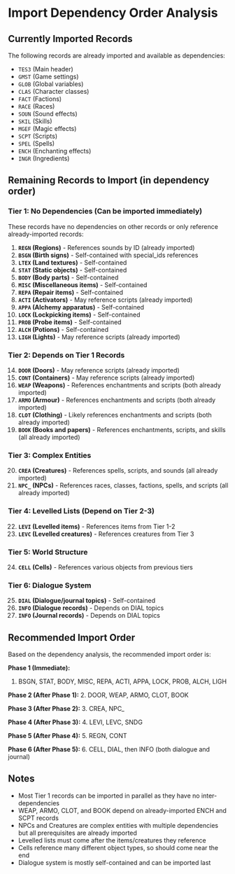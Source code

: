 # Import Dependency Order Analysis

## Currently Imported Records

The following records are already imported and available as dependencies:

- `TES3` (Main header)
- `GMST` (Game settings)
- `GLOB` (Global variables)
- `CLAS` (Character classes)
- `FACT` (Factions)
- `RACE` (Races)
- `SOUN` (Sound effects)
- `SKIL` (Skills)
- `MGEF` (Magic effects)
- `SCPT` (Scripts)
- `SPEL` (Spells)
- `ENCH` (Enchanting effects)
- `INGR` (Ingredients)

## Remaining Records to Import (in dependency order)

### Tier 1: No Dependencies (Can be imported immediately)

These records have no dependencies on other records or only reference already-imported records:

1. **`REGN` (Regions)** - References sounds by ID (already imported)
2. **`BSGN` (Birth signs)** - Self-contained with special_ids references
3. **`LTEX` (Land textures)** - Self-contained
4. **`STAT` (Static objects)** - Self-contained
5. **`BODY` (Body parts)** - Self-contained
6. **`MISC` (Miscellaneous items)** - Self-contained
7. **`REPA` (Repair items)** - Self-contained
8. **`ACTI` (Activators)** - May reference scripts (already imported)
9. **`APPA` (Alchemy apparatus)** - Self-contained
10. **`LOCK` (Lockpicking items)** - Self-contained
11. **`PROB` (Probe items)** - Self-contained
12. **`ALCH` (Potions)** - Self-contained
13. **`LIGH` (Lights)** - May reference scripts (already imported)

### Tier 2: Depends on Tier 1 Records

14. **`DOOR` (Doors)** - May reference scripts (already imported)
15. **`CONT` (Containers)** - May reference scripts (already imported)
16. **`WEAP` (Weapons)** - References enchantments and scripts (both already imported)
17. **`ARMO` (Armour)** - References enchantments and scripts (both already imported)
18. **`CLOT` (Clothing)** - Likely references enchantments and scripts (both already imported)
19. **`BOOK` (Books and papers)** - References enchantments, scripts, and skills (all already imported)

### Tier 3: Complex Entities

20. **`CREA` (Creatures)** - References spells, scripts, and sounds (all already imported)
21. **`NPC_` (NPCs)** - References races, classes, factions, spells, and scripts (all already imported)

### Tier 4: Levelled Lists (Depend on Tier 2-3)

22. **`LEVI` (Levelled items)** - References items from Tier 1-2
23. **`LEVC` (Levelled creatures)** - References creatures from Tier 3

### Tier 5: World Structure

24. **`CELL` (Cells)** - References various objects from previous tiers

### Tier 6: Dialogue System

25. **`DIAL` (Dialogue/journal topics)** - Self-contained
26. **`INFO` (Dialogue records)** - Depends on DIAL topics
27. **`INFO` (Journal records)** - Depends on DIAL topics

## Recommended Import Order

Based on the dependency analysis, the recommended import order is:

**Phase 1 (Immediate):**
1. BSGN, STAT, BODY, MISC, REPA, ACTI, APPA, LOCK, PROB, ALCH, LIGH

**Phase 2 (After Phase 1):**
2. DOOR, WEAP, ARMO, CLOT, BOOK

**Phase 3 (After Phase 2):**
3. CREA, NPC_

**Phase 4 (After Phase 3):**
4. LEVI, LEVC, SNDG

**Phase 5 (After Phase 4):**
5. REGN, CONT

**Phase 6 (After Phase 5):**
6. CELL, DIAL, then INFO (both dialogue and journal)

## Notes

- Most Tier 1 records can be imported in parallel as they have no inter-dependencies
- WEAP, ARMO, CLOT, and BOOK depend on already-imported ENCH and SCPT records
- NPCs and Creatures are complex entities with multiple dependencies but all prerequisites are already imported
- Levelled lists must come after the items/creatures they reference
- Cells reference many different object types, so should come near the end
- Dialogue system is mostly self-contained and can be imported last
